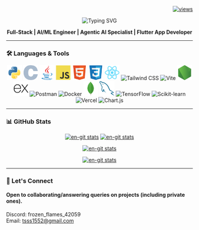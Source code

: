 
<p align="right">
  <a href="https://hits.sh/github.com/TejasS1233/">
    <img src="https://hits.sh/github.com/TejasS1233.svg?label=views&color=ff69b4&style=flat-square" alt="views"/>
  </a>
</p>

<!-- Clean Typing Animation -->
<p align="center">
  <img src="https://readme-typing-svg.herokuapp.com?font=Fira+Code&size=32&duration=2500&pause=600&color=36BCF7&center=true&vCenter=true&width=435&lines=Hi+👋,+I'm+Tejas" alt="Typing SVG" />
</p>
<p align="center">
  <b>Full-Stack | AI/ML Engineer | Agentic AI Specialist | Flutter App Developer</b>
</p>

---

### 🛠 Languages & Tools
 

<p align="center">
  <!-- Languages -->
  <img src="https://raw.githubusercontent.com/devicons/devicon/master/icons/python/python-original.svg" width="40" height="40" alt="Python"/>
  <img src="https://raw.githubusercontent.com/devicons/devicon/master/icons/c/c-original.svg" width="40" height="40" alt="C"/>
  <img src="https://raw.githubusercontent.com/devicons/devicon/master/icons/java/java-original.svg" width="40" height="40" alt="Java"/>
  <img src="https://raw.githubusercontent.com/devicons/devicon/master/icons/javascript/javascript-original.svg" width="40" height="40" alt="JavaScript"/>
  <img src="https://raw.githubusercontent.com/devicons/devicon/master/icons/html5/html5-original.svg" width="40" height="40" alt="HTML5"/>
  <img src="https://raw.githubusercontent.com/devicons/devicon/master/icons/css3/css3-original.svg" width="40" height="40" alt="CSS3"/>

  <!-- Frontend -->
  <img src="https://raw.githubusercontent.com/devicons/devicon/master/icons/react/react-original.svg" width="40" height="40" alt="React"/>
  <img src="https://www.vectorlogo.zone/logos/tailwindcss/tailwindcss-icon.svg" width="40" height="40" alt="Tailwind CSS"/>
  <img src="https://www.svgrepo.com/show/354521/vitejs.svg" width="40" height="40" alt="Vite"/>

  <!-- Backend -->
  <img src="https://raw.githubusercontent.com/devicons/devicon/master/icons/nodejs/nodejs-original.svg" width="40" height="40" alt="Node.js"/>
  <img src="https://raw.githubusercontent.com/devicons/devicon/master/icons/express/express-original.svg" width="40" height="40" alt="Express.js"/>
  <img src="https://www.vectorlogo.zone/logos/getpostman/getpostman-icon.svg" width="40" height="40" alt="Postman"/>
  <img src="https://www.vectorlogo.zone/logos/docker/docker-icon.svg" width="40" height="40" alt="Docker"/>

  <!-- Databases -->
  <img src="https://raw.githubusercontent.com/devicons/devicon/master/icons/mongodb/mongodb-original.svg" width="40" height="40" alt="MongoDB"/>
  <img src="https://raw.githubusercontent.com/devicons/devicon/master/icons/mysql/mysql-original.svg" width="40" height="40" alt="MySQL"/>

  <!-- AI / ML -->
  <img src="https://upload.wikimedia.org/wikipedia/commons/2/2d/Tensorflow_logo.svg" width="40" height="40" alt="TensorFlow"/>
  <img src="https://upload.wikimedia.org/wikipedia/commons/0/05/Scikit_learn_logo_small.svg" width="40" height="40" alt="Scikit-learn"/>
  

  <!-- Deployment -->
  <img src="https://www.vectorlogo.zone/logos/vercel/vercel-icon.svg" width="40" height="40" alt="Vercel"/>
  

  <!-- Visualization -->
  <img src="https://www.chartjs.org/media/logo-title.svg" width="40" height="40" alt="Chart.js"/>
</p>



---

### 📊 GitHub Stats
<div align="center">
  
  [![en-git stats](https://en-git.onrender.com/widget/TejasS1233?type=score&theme=dark&accent=%230062d1&success=%233fb950&purple=%238b15f9)](https://en-git.vercel.app/stats/TejasS1233)
[![en-git stats](https://en-git.onrender.com/widget/TejasS1233?type=commits&theme=dark&accent=%2358a6ff&success=%233fb950&purple=%23a855f7)](https://en-git.vercel.app/stats/TejasS1233)

 [![en-git stats](https://en-git.onrender.com/widget/TejasS1233?type=activity&theme=dark&accent=%2358a6ff&success=%233fb950&purple=%23a855f7)](https://en-git.vercel.app/stats/TejasS1233)

[![en-git stats](https://en-git.onrender.com/widget/TejasS1233?type=skills&theme=dark&accent=%2358a6ff&success=%233fb950&purple=%23a855f7)](https://en-git.vercel.app/stats/TejasS1233)
</div>



---

### 🤝 Let's Connect

  #### Open to collaborating/answering queries on projects (including private ones).  



  Discord:  frozen_flames_42059<br/>
  Email: tsss1552@gmail.com

